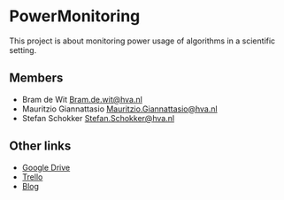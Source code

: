 # PowerMonitoring
This project is about monitoring power usage of algorithms in a scientific setting.

## Members
 * Bram de Wit [Bram.de.wit@hva.nl](mailto:Bram.de.wit@hva.nl)
 * Mauritzio Giannattasio [Mauritzio.Giannattasio@hva.nl](Mauritzio.Giannattasio@hva.nl)
 * Stefan Schokker [Stefan.Schokker@hva.nl](mailto:Stefan.Schokker@hva.nl)

## Other links
 * [Google Drive](https://drive.google.com/drive/folders/1eERcP0KF6TMZwpRhuw7JTQKFcHHF9BiZ?usp=sharing)
 * [Trello](https://trello.com/sfspowermonitoring1)
 * [Blog](https://softwareforscience772503629.wordpress.com/blog-feed/)
